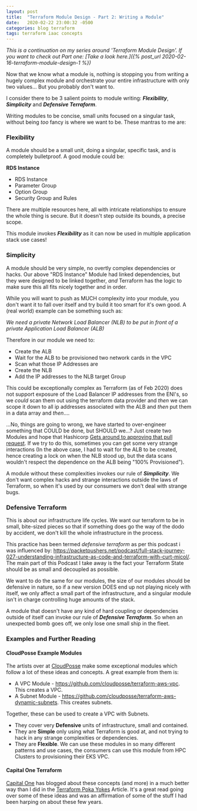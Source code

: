 ```yaml
---
layout: post
title:  "Terraform Module Design - Part 2: Writing a Module"
date:   2020-02-22 23:00:32 -0500
categories: blog terraform
tags: terraform iaac concepts
---
```


*This is a continuation on my series around 'Terraform Module Design'. If you want to check out Part one: [Take a look here.]({% post_url 2020-02-16-terraform-module-design-1 %})*

Now that we know what a module is, nothing is stopping you from writing a hugely complex module and orchestrate your entire infrastructure with only two values... But you probably don't want to.

I consider there to be 3 salient points to module writing: ***Flexibility***, ***Simplicity*** and ***Defensive Terraform***.

Writing modules to be concise, small units focused on a singular task, without being *too* fancy is where we want to be. These mantras to me are:
### Flexibility

A module should be a small unit, doing a singular, specific task, and is completely bulletproof. A good module could be:

**RDS Instance**
- RDS Instance
- Parameter Group
- Option Group
- Security Group and Rules

There are multiple resources here, all with intricate relationships to ensure the whole thing is secure. But it doesn't step outside its bounds, a precise scope.

This module invokes ***Flexibility*** as it can now be used in multiple application stack use cases!


### Simplicity

A module should be very simple, no overtly complex dependencies or hacks. Our above "RDS Instance" Module had linked dependencies, but they were designed to be linked together, *and* Terraform has the logic to make sure this all fits nicely together and in order. 

While you will want to push as MUCH complexity into your module, you don't want it to fall over itself and try build it too smart for it's own good. A (real world) example can be something such as:

*We need a private Network Load Balancer (NLB) to be put in front of a private Application Load Balancer (ALB)*

Therefore in our module we need to:
- Create the ALB
- Wait for the ALB to be provisioned two network cards in the VPC
- Scan what those IP Addresses are
- Create the NLB
- Add the IP addresses to the NLB target Group


This could be exceptionally complex as Terraform (as of Feb 2020) does not support exposure of the Load Balancer IP addresses from the ENI's, so we *could* scan them out using the terraform data provider and *then* we can scope it down to all ip addresses associated with the ALB and *then* put them in a data array and *then*....

...No, things are going to wrong, we have started to over-engineer something that COULD be done, but SHOULD we...? Just create two Modules and hope that Hashicorp [Gets around to approving that pull request](https://github.com/terraform-providers/terraform-provider-aws/pull/2901). If we try to do this, sometimes you can get some very strange interactions (In the above case, I had to wait for the ALB to be created, hence creating a lock on when the NLB stood up, but the data scans wouldn't respect the dependence on the ALB being "100% Provisioned").

A module without these complexities invokes our rule of ***Simplicity***. We don't want complex hacks and strange interactions outside the laws of Terraform, so when it's used by our consumers we don't deal with strange bugs.

### Defensive Terraform

This is about our  infrastructure life cycles. We want our terraform to be in small, bite-sized pieces so that if something does go the way of the dodo by accident, we don't kill the whole infrastructure in the process.

This practice has been termed *defensive terraform* as per this podcast i was influenced by: <https://packetpushers.net/podcast/full-stack-journey-027-understanding-infrastructure-as-code-and-terraform-with-curt-micol/>. The main part of this Podcast I take away is the fact your Terraform State should be as small and decoupled as possible.

We want to do the same for our modules, the size of our modules should be defensive in nature, so if a new version DOES end up not playing nicely with itself, we only affect a small part of the infrastructure, and a singular module isn't in charge controlling huge amounts of the stack.

A module that doesn't have any kind of hard coupling or dependencies outside of itself can invoke our rule of ***Defensive Terraform***. So when an unexpected bomb goes off, we only lose one small ship in the fleet.


### Examples and Further Reading
#### CloudPosse Example Modules
The artists over at [CloudPosse](https://github.com/cloudposse) make some exceptional modules which follow a lot of these ideas and concepts. A great example from them is:
- A VPC Module - <https://github.com/cloudposse/terraform-aws-vpc>. This creates a VPC.
- A Subnet Module - <https://github.com/cloudposse/terraform-aws-dynamic-subnets>. This creates subnets.

Together, these can be used to create a VPC with Subnets. 
- They cover very **Defensive** units of infrastructure, small and contained.
- They are **Simple** only using what Terraform is good at, and not trying to hack in any strange complexities or dependencies.
- They are **Flexible**. We can use these modules in so many different patterns and use cases, the consumers can use this module from HPC Clusters to provisioning their EKS VPC.

#### Capital One Terraform
[Capital One](https://medium.com/capital-one-tech) has blogged about these concepts (and more) in a much better way than I did in the [Terraform Poka Yokes](https://medium.com/capital-one-tech/terraform-poka-yokes-writing-effective-scalable-dynamic-and-error-resistant-terraform-dcbd6a0ada6a) Article. It's a great read going over some of these ideas and was an affirmation of some of the stuff I had been harping on about these few years.